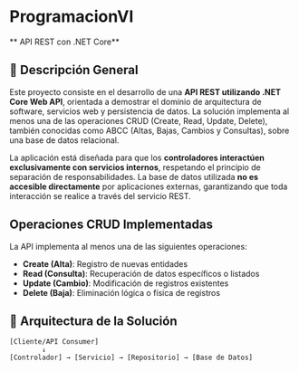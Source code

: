 # ProgramacionVI
** API REST con .NET Core**

## 📌 Descripción General

Este proyecto consiste en el desarrollo de una **API REST utilizando .NET Core Web API**, orientada a demostrar el dominio de arquitectura de software, servicios web y persistencia de datos. La solución implementa al menos una de las operaciones CRUD (Create, Read, Update, Delete), también conocidas como ABCC (Altas, Bajas, Cambios y Consultas), sobre una base de datos relacional.

La aplicación está diseñada para que los **controladores interactúen exclusivamente con servicios internos**, respetando el principio de separación de responsabilidades. La base de datos utilizada **no es accesible directamente** por aplicaciones externas, garantizando que toda interacción se realice a través del servicio REST.


## Operaciones CRUD Implementadas

La API implementa al menos una de las siguientes operaciones:

- **Create (Alta)**: Registro de nuevas entidades  
- **Read (Consulta)**: Recuperación de datos específicos o listados  
- **Update (Cambio)**: Modificación de registros existentes  
- **Delete (Baja)**: Eliminación lógica o física de registros

## 🧩 Arquitectura de la Solución

```plaintext
[Cliente/API Consumer]
        ↓
[Controlador] → [Servicio] → [Repositorio] → [Base de Datos]

